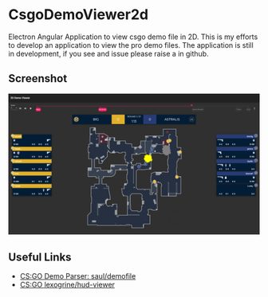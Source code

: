 # CsgoDemoViewer2d

Electron Angular Application to view csgo demo file in 2D.
This is my efforts to develop an application to view the pro demo files.
The application is still in development, if you see and issue please raise
a in github.

## Screenshot
![astralis-vs-big-iem-2022](screenshot.png "Astralis vs BIG in IEM Katowice 2022")

## Useful Links
- [CS:GO Demo Parser: saul/demofile](https://github.com/saul/demofile)
- [CS:GO lexogrine/hud-viewer](https://github.com/lexogrine/hud-viewer)
